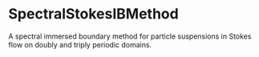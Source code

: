 # SpectralStokesIBMethod
A spectral immersed boundary method for particle suspensions in Stokes flow on doubly and triply periodic domains.
